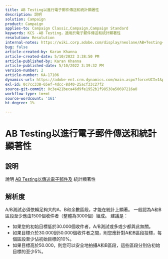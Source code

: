 ```yaml
---
title: AB Testing以進行電子郵件傳送和統計顯著性
description: 說明
solution: Campaign
product: Campaign
applies-to: Campaign Classic,Campaign,Campaign Standard
keywords: KCS -AB Testing，適用於電子郵件傳送和統計顯著性
resolution: Resolution
internal-notes: https://wiki.corp.adobe.com/display/neolane/AB+Testing+for+Email+Deliveries
bug: false
article-created-by: Karan Khanna
article-created-date: 5/10/2022 3:38:50 PM
article-published-by: Karan Khanna
article-published-date: 5/10/2022 3:39:32 PM
version-number: 2
article-number: KA-17106
dynamics-url: https://adobe-ent.crm.dynamics.com/main.aspx?forceUCI=1&pagetype=entityrecord&etn=knowledgearticle&id=0e926246-77d0-ec11-a7b5-00224809c556
exl-id: 0c7cc338-65ef-4dcc-8d40-25acf33c27f2
source-git-commit: 0c3e421beca46d9fe1952b1f98538a50697216a0
workflow-type: tm+mt
source-wordcount: '161'
ht-degree: 1%

---
```


# AB Testing以進行電子郵件傳送和統計顯著性

## 說明


說明 [AB Testing以傳送電子郵件及](https://wiki.corp.adobe.com/display/neolane/AB+Testing+for+Email+Deliveries) 統計顯著性


## 解析度


A/B測試必須依賴足夠大的A、B和余數區段，才能在統計上顯著。 一般認為A和B區段至少應由1500個收件者（整體為3000個）組成。 建議是：

- 如果您的初始目標低於30.000個收件者，A/B測試或多或少都與此無關。
- 如果目標介於30.000到50.000個收件者之間，則您應針對A和B區段投標，每個區段至少佔初始目標的10%。
- 如果目標高於50.000，則您可以安全地拍攝A和B區段，這些區段分別佔初始目標的至少5%。
